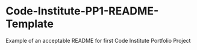 # Code-Institute-PP1-README-Template
Example of an acceptable README for first Code Institute Portfolio Project
